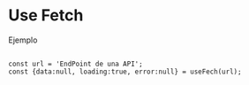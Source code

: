 # Use Fetch

Ejemplo

```

const url = 'EndPoint de una API';
const {data:null, loading:true, error:null} = useFech(url);

```

